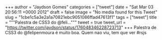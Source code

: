 
+++
author = "Jaydson Gomes"
categories = ["tweet"]
date = "Sat Mar 03 20:56:11 +0000 2012"
draft = false
image = "No media found for this Tweet"
slug = "1cbe1c5a3e2a1a70821ebc9051086ffad47613f1"
tags = ["tweet"]
title = """Palestra de CSS3 do @feli..."""
tweet = true
tweet_url = "https://twitter.com/jaydson/status/176048346228723713"
+++
Palestra de CSS3 do @felipenmoura é muito boa. Quem nao viu, tem que ver #rsjs
